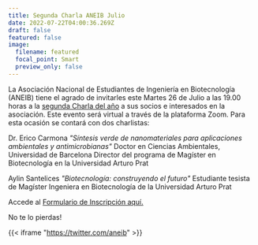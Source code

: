 ```yaml
---
title: Segunda Charla ANEIB Julio
date: 2022-07-22T04:00:36.269Z
draft: false
featured: false
image:
  filename: featured
  focal_point: Smart
  preview_only: false
---
```

La Asociación Nacional de Estudiantes de Ingeniería en Biotecnología (ANEIB) tiene el agrado de invitarles este Martes 26 de Julio a las 19.00 horas a la [segunda Charla del año](../../event/charlas-aneib--universidad-arturo-prat/) a sus socios e interesados en la asociación. Este evento será virtual a través de la plataforma Zoom. Para esta ocasión se contará con dos charlistas:

Dr. Erico Carmona
<i>"Síntesis verde de nanomateriales para aplicaciones ambientales y antimicrobianas"</i>
Doctor en Ciencias Ambientales, Universidad de Barcelona
Director del programa de Magíster en Biotecnología en la Universidad Arturo Prat

Aylin Santelices
<i>"Biotecnología: construyendo el futuro"</i>
Estudiante tesista de Magíster
Ingeniera en Biotecnología de la Universidad Arturo Prat

Accede al [Formulario de Inscripción aquí.](https://forms.gle/3Wj45CQDXLm6UUmi7)

No te lo pierdas!

{{< iframe "https://twitter.com/aneib" >}}